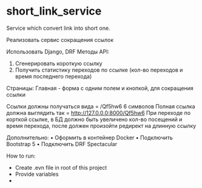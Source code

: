 # short_link_service

Service which convert link into short one. 

Реализовать сервис сокращения ссылок

Использовать Django, DRF
Методы API:
1. Сгенерировать короткую ссылку
2. Получить статистику переходов по ссылке (кол-во переходов и время последнего перехода)

Страницы:
Главная - форма с одним полем и кнопкой, для сокращения ссылки

Ссылки должны получаться вида = /Qf5hw6
6 символов
Полная ссылка должна выглядить так = http://127.0.0.0:8000/Qf5hw6
При переходе по корткой ссылке, в БД должно быть увеличено кол-во посещений и время перехода, 
после должен произойти редирект на длинную ссылку

Дополнительно:
•	Оформить в контейнер Docker
•	Подключить Bootstrap 5
•	Подключить DRF Spectacular

How to run:
<ul>
<li>Create .evn file in root of this project</li>
<li>Provide variables </li>
<li></li>
</ul>